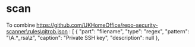 # scan
To combine https://github.com/UKHomeOffice/repo-security-scanner\rules\gitrob.json
: [
  {
    "part": "filename",
    "type": "regex",
    "pattern": "\\A.*_rsa\\z",
    "caption": "Private SSH key",
    "description": null
  },

